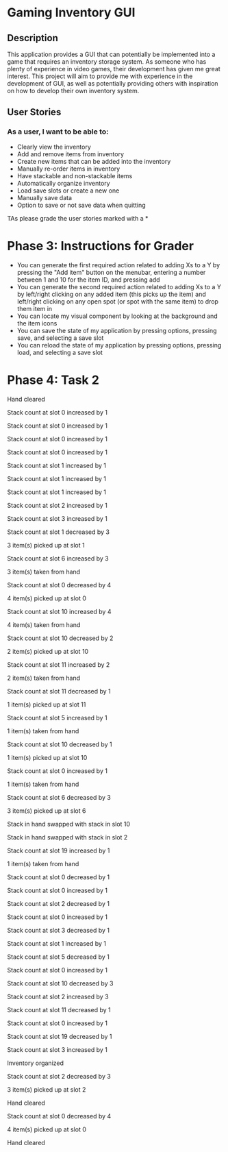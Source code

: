 # **Gaming Inventory GUI**

## Description
This application provides a GUI that can potentially be 
implemented into a game that requires an inventory storage 
system. As someone who has plenty of experience in video games,
their development has given me great interest. This project 
will aim to provide me with experience in the development of
GUI, as well as potentially providing others with inspiration
on how to develop their own inventory system.

## User Stories
### As a user, I want to be able to:

- Clearly view the inventory
- Add and remove items from inventory
- Create new items that can be added into the inventory
- Manually re-order items in inventory
- Have stackable and non-stackable items
- Automatically organize inventory 
- Load save slots or create a new one
- Manually save data
- Option to save or not save data when quitting

TAs please grade the user stories marked with a *

# Phase 3: Instructions for Grader

- You can generate the first required action related to adding Xs to a Y by pressing the "Add item" button on the 
menubar, entering a number between 1 and 10 for the item ID, and pressing add
- You can generate the second required action related to adding Xs to a Y by left/right clicking on any added item (this
picks up the item) and left/right clicking on any open spot (or spot with the same item) to drop them item in
- You can locate my visual component by looking at the background and the item icons
- You can save the state of my application by pressing options, pressing save, and selecting a save slot
- You can reload the state of my application by pressing options, pressing load, and selecting a save slot


# Phase 4: Task 2

Hand cleared

Stack count at slot 0 increased by 1

Stack count at slot 0 increased by 1

Stack count at slot 0 increased by 1

Stack count at slot 0 increased by 1

Stack count at slot 1 increased by 1

Stack count at slot 1 increased by 1

Stack count at slot 1 increased by 1

Stack count at slot 2 increased by 1

Stack count at slot 3 increased by 1

Stack count at slot 1 decreased by 3

3 item(s) picked up at slot 1

Stack count at slot 6 increased by 3

3 item(s) taken from hand

Stack count at slot 0 decreased by 4

4 item(s) picked up at slot 0

Stack count at slot 10 increased by 4

4 item(s) taken from hand

Stack count at slot 10 decreased by 2

2 item(s) picked up at slot 10

Stack count at slot 11 increased by 2

2 item(s) taken from hand

Stack count at slot 11 decreased by 1

1 item(s) picked up at slot 11

Stack count at slot 5 increased by 1

1 item(s) taken from hand

Stack count at slot 10 decreased by 1

1 item(s) picked up at slot 10

Stack count at slot 0 increased by 1

1 item(s) taken from hand

Stack count at slot 6 decreased by 3

3 item(s) picked up at slot 6

Stack in hand swapped with stack in slot 10

Stack in hand swapped with stack in slot 2

Stack count at slot 19 increased by 1

1 item(s) taken from hand

Stack count at slot 0 decreased by 1

Stack count at slot 0 increased by 1

Stack count at slot 2 decreased by 1

Stack count at slot 0 increased by 1

Stack count at slot 3 decreased by 1

Stack count at slot 1 increased by 1

Stack count at slot 5 decreased by 1

Stack count at slot 0 increased by 1

Stack count at slot 10 decreased by 3

Stack count at slot 2 increased by 3

Stack count at slot 11 decreased by 1

Stack count at slot 0 increased by 1

Stack count at slot 19 decreased by 1

Stack count at slot 3 increased by 1

Inventory organized

Stack count at slot 2 decreased by 3

3 item(s) picked up at slot 2

Hand cleared

Stack count at slot 0 decreased by 4

4 item(s) picked up at slot 0

Hand cleared


